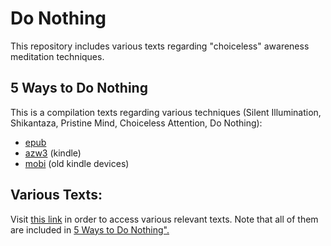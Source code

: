 # Do Nothing

This repository includes various texts regarding "choiceless" awareness meditation techniques.


## 5 Ways to Do Nothing

This is a compilation texts regarding various techniques (Silent Illumination, Shikantaza, Pristine Mind, Choiceless Attention, Do Nothing):

- [epub](https://github.com/atrahhdis/donothing/raw/master/5%20ways%20to%20do%20nothing/ebooks/5%20ways%20to%20do%20nothing%20-%20Various.epub)
- [azw3](https://github.com/atrahhdis/donothing/raw/master/5%20ways%20to%20do%20nothing/ebooks/5%20ways%20to%20do%20nothing%20-%20Various.azw3) (kindle)
- [mobi](https://github.com/atrahhdis/donothing/raw/master/5%20ways%20to%20do%20nothing/ebooks/5%20ways%20to%20do%20nothing%20-%20Various.mobi) (old kindle devices)


## Various Texts:

Visit [this link](https://github.com/atrahhdis/donothing/tree/master/various) in order to access various relevant texts. Note that all of them are included in [5 Ways to Do Nothing".](https://github.com/atrahhdis/donothing#5-ways-to-do-nothing)